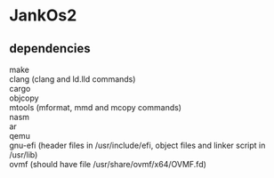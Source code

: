 # JankOs2
## dependencies
make  
clang (clang and ld.lld commands)  
cargo  
objcopy  
mtools (mformat, mmd and mcopy commands)  
nasm  
ar  
qemu  
gnu-efi (header files in /usr/include/efi, object files and linker script in /usr/lib)  
ovmf (should have file /usr/share/ovmf/x64/OVMF.fd)  